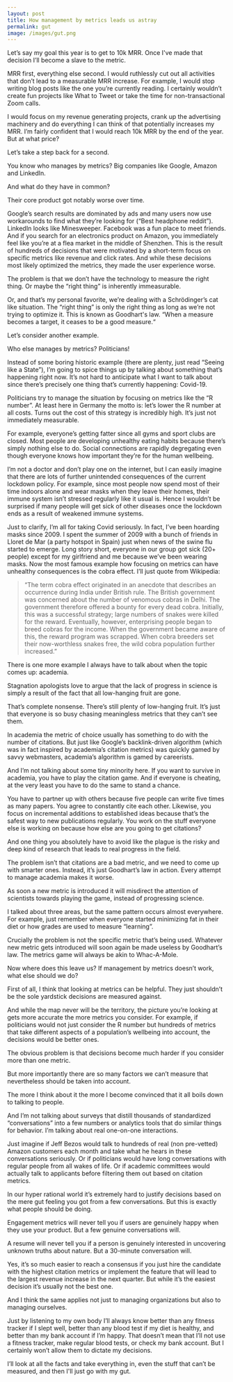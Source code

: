 ```yaml
---
layout: post
title: How management by metrics leads us astray
permalink: gut
image: /images/gut.png
---
```


Let’s say my goal this year is to get to 10k MRR. Once I've made that decision I’ll become a slave to the metric.

MRR first, everything else second. I would ruthlessly cut out all activities that don’t lead to a measurable MRR increase. For example, I would stop writing blog posts like the one you’re currently reading. I certainly wouldn’t create fun projects like What to Tweet or take the time for non-transactional Zoom calls.

I would focus on my revenue generating projects, crank up the advertising machinery and do everything I can think of that potentially increases my MRR.
I’m fairly confident that I would reach 10k MRR by the end of the year. But at what price?

Let’s take a step back for a second.

You know who manages by metrics? Big companies like Google, Amazon and LinkedIn.

And what do they have in common?

Their core product got notably worse over time.

Google’s search results are dominated by ads and many users now use workarounds to find what they’re looking for (“Best headphone reddit”). LinkedIn looks like Minesweeper. Facebook was a fun place to meet friends. And if you search for an electronics product on Amazon, you immediately feel like you’re at a flea market in the middle of Shenzhen.
This is the result of hundreds of decisions that were motivated by a short-term focus on specific metrics like revenue and click rates. And while these decisions most likely optimized the metrics, they made the user experience worse.

The problem is that we don’t have the technology to measure the right thing. Or maybe the “right thing” is inherently immeasurable.

Or, and that’s my personal favorite, we’re dealing with a Schrödinger’s cat like situation. The “right thing” is only the right thing as long as we’re not trying to optimize it.
This is known as Goodhart's law. “When a measure becomes a target, it ceases to be a good measure.“

Let’s consider another example.

Who else manages by metrics? Politicians!

Instead of some boring historic example (there are plenty, just read “Seeing like a State”), I’m going to spice things up by talking about something that’s happening right now.
It’s not hard to anticipate what I want to talk about since there’s precisely one thing that’s currently happening: Covid-19.

Politicians try to manage the situation by focusing on metrics like the “R number”. At least here in Germany the motto is: let’s lower the R number at all costs.
Turns out the cost of this strategy is incredibly high. It’s just not immediately measurable.

For example, everyone’s getting fatter since all gyms and sport clubs are closed. Most people are developing unhealthy eating habits because there’s simply nothing else to do. Social connections are rapidly degregating even though everyone knows how important they’re for the human wellbeing.

I’m not a doctor and don’t play one on the internet, but I can easily imagine that there are lots of further unintended consequences of the current lockdown policy. For example, since most people now spend most of their time indoors alone and wear masks when they leave their homes, their immune system isn’t stressed regularly like it usual is. Hence I wouldn’t be surprised if many people will get sick of other diseases once the lockdown ends as a result of weakened immune systems.

Just to clarify, I’m all for taking Covid seriously. In fact, I’ve been hoarding masks since 2009. I spent the summer of 2009 with a bunch of friends in Lloret de Mar (a party hotspot in Spain) just when news of the swine flu started to emerge. Long story short, everyone in our group got sick (20+ people) except for my girlfriend and me because we’ve been wearing masks.
Now the most famous example how focusing on metrics can have unhealthy consequences is the cobra effect. I’ll just quote from Wikipedia:

>“The term cobra effect originated in an anecdote that describes an occurrence during India under British rule. The British government was concerned about the number of venomous cobras in Delhi. The government therefore offered a bounty for every dead cobra. Initially, this was a successful strategy; large numbers of snakes were killed for the reward. Eventually, however, enterprising people began to breed cobras for the income. When the government became aware of this, the reward program was scrapped. When cobra breeders set their now-worthless snakes free, the wild cobra population further increased.”

There is one more example I always have to talk about when the topic comes up: academia.

Stagnation apologists love to argue that the lack of progress in science is simply a result of the fact that all low-hanging fruit are gone.

That’s complete nonsense. There’s still plenty of low-hanging fruit. It’s just that everyone is so busy chasing meaningless metrics that they can’t see them.

In academia the metric of choice usually has something to do with the number of citations. But just like Google’s backlink-driven algorithm (which was in fact inspired by academia’s citation metrics) was quickly gamed by savvy webmasters, academia’s algorithm is gamed by careerists.

And I’m not talking about some tiny minority here. If you want to survive in academia, you have to play the citation game. And if everyone is cheating, at the very least you have to do the same to stand a chance.

You have to partner up with others because five people can write five times as many papers. You agree to constantly cite each other. Likewise, you focus on incremental additions to established ideas because that’s the safest way to new publications regularly. You work on the stuff everyone else is working on because how else are you going to get citations?

And one thing you absolutely have to avoid like the plague is the risky and deep kind of research that leads to real progress in the field.

The problem isn’t that citations are a bad metric, and we need to come up with smarter ones. Instead, it’s just Goodhart’s law in action.
Every attempt to manage academia makes it worse.

As soon a new metric is introduced it will misdirect the attention of scientists towards playing the game, instead of progressing science. 

I talked about three areas, but the same pattern occurs almost everywhere. For example, just remember when everyone started minimizing fat in their diet or how grades are used to measure “learning”.

Crucially the problem is not the specific metric that’s being used. Whatever new metric gets introduced will soon again be made useless by Goodhart’s law. The metrics game will always be akin to Whac-A-Mole.

Now where does this leave us? If management by metrics doesn’t work, what else should we do?

First of all, I think that looking at metrics can be helpful. They just shouldn’t be the sole yardstick decisions are measured against.

And while the map never will be the territory, the picture you’re looking at gets more accurate the more metrics you consider. For example, if politicians would not just consider the R number but hundreds of metrics that take different aspects of a population’s wellbeing into account, the decisions would be better ones.

The obvious problem is that decisions become much harder if you consider more than one metric.

But more importantly there are so many factors we can’t measure that nevertheless should be taken into account.

The more I think about it the more I become convinced that it all boils down to talking to people.

And I’m not talking about surveys that distill thousands of standardized “conversations” into a few numbers or analytics tools that do similar things for behavior. I’m talking about real one-on-one interactions.

Just imagine if Jeff Bezos would talk to hundreds of real (non pre-vetted) Amazon customers each month and take what he hears in these conversations seriously. Or if politicians would have long conversations with regular people from all wakes of life. Or if academic committees would actually talk to applicants before filtering them out based on citation metrics.

In our hyper rational world it’s extremely hard to justify decisions based on the mere gut feeling you got from a few conversations. But this is exactly what people should be doing.

Engagement metrics will never tell you if users are genuinely happy when they use your product. But a few genuine conversations will.

A resume will never tell you if a person is genuinely interested in uncovering unknown truths about nature. But a 30-minute conversation will.

Yes, it’s so much easier to reach a consensus if you just hire the candidate with the highest citation metrics or implement the feature that will lead to the largest revenue increase in the next quarter. But while it’s the easiest decision it’s usually not the best one.

And I think the same applies not just to managing organizations but also to managing ourselves.

Just by listening to my own body I’ll always know better than any fitness tracker if I slept well, better than any blood test if my diet is healthy, and better than my bank account if I’m happy.
That doesn’t mean that I’ll not use a fitness tracker, make regular blood tests, or check my bank account. But I certainly won’t allow them to dictate my decisions.

I’ll look at all the facts and take everything in, even the stuff that can’t be measured, and then I'll just go with my gut. 

